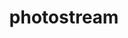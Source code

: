 ---
layout: photo_set
title: photostream
permalink: /photostream/
description: "photostream."

photos:
    set: berlin
    size: 3
---